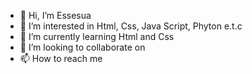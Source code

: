 - 👋 Hi, I’m Essesua
- 👀 I’m interested in Html, Css, Java Script, Phyton e.t.c
- 🌱 I’m currently learning Html and Css
- 💞️ I’m looking to collaborate on
- 📫 How to reach me 

<!---
Essesua/Essesua is a ✨ special ✨ repository because its `README.md` (this file) appears on your GitHub profile.
You can click the Preview link to take a look at your changes.
--->
